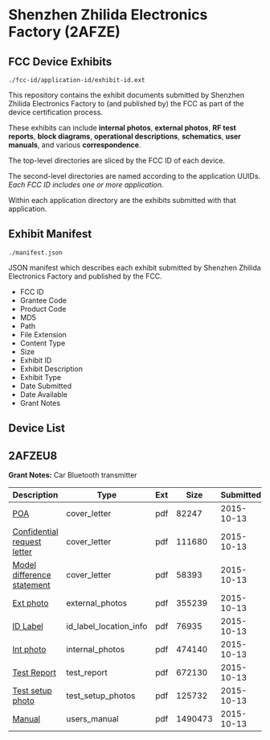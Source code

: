 # Shenzhen Zhilida Electronics Factory (2AFZE)
## FCC Device Exhibits

```
./fcc-id/application-id/exhibit-id.ext
```

This repository contains the exhibit documents submitted by Shenzhen Zhilida Electronics Factory to (and published by) the FCC as part of the device certification process.

These exhibits can include **internal photos**, **external photos**, **RF test reports**, **block diagrams**, **operational descriptions**, **schematics**, **user manuals**, and various **correspondence**.

The top-level directories are sliced by the FCC ID of each device.

The second-level directories are named according to the application UUIDs. *Each FCC ID includes one or more application.*

Within each application directory are the exhibits submitted with that application. 

## Exhibit Manifest

```
./manifest.json
```

JSON manifest which describes each exhibit submitted by Shenzhen Zhilida Electronics Factory and published by the FCC.

- FCC ID
- Grantee Code
- Product Code
- MD5
- Path
- File Extension
- Content Type
- Size
- Exhibit ID
- Exhibit Description
- Exhibit Type
- Date Submitted
- Date Available
- Grant Notes

## Device List
## 2AFZEU8
**Grant Notes:** Car Bluetooth transmitter

| Description | Type | Ext | Size | Submitted | Available |
| ----------- | ---- | --- | ---- | --------- | --------- |
| [POA](2AFZEU8/393bf86958c95d694a2c47a7e0d3b185/2780880.pdf) | cover_letter | pdf | 82247 | 2015-10-13 | 2015-10-14 |
| [Confidential request letter](2AFZEU8/393bf86958c95d694a2c47a7e0d3b185/2780881.pdf) | cover_letter | pdf | 111680 | 2015-10-13 | 2015-10-14 |
| [Model difference statement](2AFZEU8/393bf86958c95d694a2c47a7e0d3b185/2780882.pdf) | cover_letter | pdf | 58393 | 2015-10-13 | 2015-10-14 |
| [Ext photo](2AFZEU8/393bf86958c95d694a2c47a7e0d3b185/2780885.pdf) | external_photos | pdf | 355239 | 2015-10-13 | 2015-10-14 |
| [ID Label](2AFZEU8/393bf86958c95d694a2c47a7e0d3b185/2780887.pdf) | id_label_location_info | pdf | 76935 | 2015-10-13 | 2015-10-14 |
| [Int photo](2AFZEU8/393bf86958c95d694a2c47a7e0d3b185/2780886.pdf) | internal_photos | pdf | 474140 | 2015-10-13 | 2015-10-14 |
| [Test Report](2AFZEU8/393bf86958c95d694a2c47a7e0d3b185/2780883.pdf) | test_report | pdf | 672130 | 2015-10-13 | 2015-10-14 |
| [Test setup photo](2AFZEU8/393bf86958c95d694a2c47a7e0d3b185/2780884.pdf) | test_setup_photos | pdf | 125732 | 2015-10-13 | 2015-10-14 |
| [Manual](2AFZEU8/393bf86958c95d694a2c47a7e0d3b185/2780888.pdf) | users_manual | pdf | 1490473 | 2015-10-13 | 2015-10-14 |
